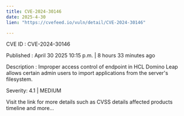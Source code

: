```yaml
---
title: CVE-2024-30146
date: 2025-4-30
lien: "https://cvefeed.io/vuln/detail/CVE-2024-30146"

---
```


CVE ID : CVE-2024-30146

Published :  April 30
2025
10:15 p.m. | 8 hours
33 minutes ago

Description : Improper access control of endpoint in HCL Domino Leap
allows certain admin users to import applications from the
server's filesystem.

Severity: 4.1 | MEDIUM

Visit the link for more details
such as CVSS details
affected products
timeline
and more...
